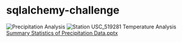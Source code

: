 # sqlalchemy-challenge
![Precipitation Analysis](https://user-images.githubusercontent.com/54033512/73688166-17b28880-4691-11ea-9280-427beafcdebe.png)
![Station USC_519281 Temperature Analysis](https://user-images.githubusercontent.com/54033512/73688232-3a44a180-4691-11ea-95bf-5305172f88f7.png)
[Summary Statistics of Precipitation Data.pptx](https://github.com/atomazos/sqlalchemy-challenge/files/4150089/Summary.Statistics.of.Precipitation.Data.pptx)
